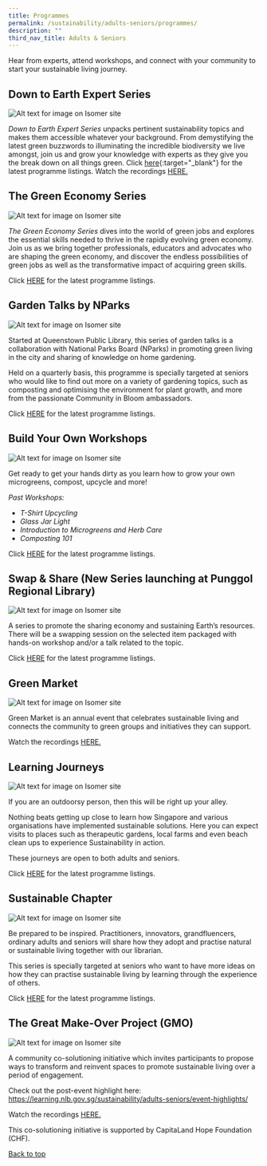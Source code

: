 ```yaml
---
title: Programmes
permalink: /sustainability/adults-seniors/programmes/
description: ""
third_nav_title: Adults & Seniors
---
```

<style type="text/css">
/* Links */
.content a { color: #322987; }
.content a:focus,
.content a:hover { color: #28216c; }

/* Button Outline */
.bp-button { padding-left: 1.5rem; padding-right: 1.5rem; }
.bp-button.is-primary-outline { border: 1px solid #322987; color: #322987; background-color: transparent; text-decoration: none; }
.bp-button.is-primary-outline:focus,
.bp-button.is-primary-outline:hover { border: 1px solid #322987; color: #cff2e8; background-color: #322987; text-decoration: none; }

/* Responsive Iframe */
.responsive-iframe { position: absolute; top: 0; left: 0; bottom: 0; right: 0; width: 100%; height: 100%; }
.responsive-iframe-container { position: relative; overflow: hidden; width: 100%; }
.responsive-iframe-container.ratio-16by9 { padding-top: 56.25%; }
.responsive-iframe-container.ratio-4by3 { padding-top: 75%; }
.responsive-iframe-container.ratio-3by2 { padding-top: 66.66%; }
.responsive-iframe-container.ratio-1by1 { padding-top: 100%; }
</style>
Hear from experts, attend workshops, and connect with your community to start your sustainable living journey. 

## **Down to Earth Expert Series**
![Alt text for image on Isomer site](/images/sustainability/experttalkscover.png)


<i>Down to Earth Expert Series</i> unpacks pertinent sustainability topics and makes them accessible whatever your background. From demystifying the latest green buzzwords to illuminating the incredible biodiversity we live amongst, join us and grow your knowledge with experts as they give you the break down on all things green.
Click [here](https://www.eventbrite.sg/cc/programmes-on-sustainability-66229){:target="_blank"} for the latest programme listings.
Watch the recordings <a href="https://nlb.ap.panopto.com/Panopto/Pages/Sessions/List.aspx#folderID=%221eec4f52-625c-42f5-94e4-ae2000b7453e%22">HERE.</a>

## **The Green Economy Series** 

![Alt text for image on Isomer site](/images/sustainability/gmocover.png) 

<i>The Green Economy Series</i> dives into the world of green jobs and explores the essential skills needed to thrive in the rapidly evolving green economy. Join us as we bring together professionals, educators and advocates who are shaping the green economy, and discover the endless possibilities of green jobs as well as the transformative impact of acquiring green skills.  

Click <a href="https://www.eventbrite.sg/cc/programmes-on-sustainability-66229"> HERE</a> for the latest programme listings. 

## **Garden Talks by NParks** 

![Alt text for image on Isomer site](/images/sustainability/Sustainability-AS-Prog-01.jpg) 

Started at Queenstown Public Library, this series of garden talks is a collaboration with National Parks Board (NParks) in promoting green living in the city and sharing of knowledge on home gardening.  

Held on a quarterly basis, this programme is specially targeted at seniors who would like to find out more on a variety of gardening topics, such as composting and optimising the environment for plant growth, and more from the passionate Community in Bloom ambassadors.  

Click <a href="https://www.eventbrite.sg/cc/programmes-on-sustainability-66229"> HERE</a> for the latest programme listings.

## **Build Your Own Workshops** 

![Alt text for image on Isomer site](/images/sustainability/byoworkshopscover.png) 

Get ready to get your hands dirty as you learn how to grow your own microgreens, compost, upcycle and more! 

<i>Past Workshops:</i>  
<ul>  
  <li><i>T-Shirt Upcycling</i></li>  
  <li><i>Glass Jar Light</i></li>  
  <li><i>Introduction to Microgreens and Herb Care</i></li>  
  <li><i>Composting 101</i></li> 
</ul> 

Click <a href="https://www.eventbrite.sg/cc/programmes-on-sustainability-66229"> HERE</a> for the latest programme listings.

## **Swap &amp; Share (New Series launching at Punggol Regional Library)** 

![Alt text for image on Isomer site](/images/sustainability/swapnshare.png) 

A series to promote the sharing economy and sustaining Earth’s resources. There will be a swapping session on the selected item packaged with hands-on workshop and/or a talk related to the topic.  

Click <a href="https://www.eventbrite.sg/cc/programmes-on-sustainability-66229"> HERE</a> for the latest programme listings.

## **Green Market** 

![Alt text for image on Isomer site](/images/sustainability/Sustainability-Prog-AS-GreenMarket.jpg) 

Green Market is an annual event that celebrates sustainable living and connects the community to green groups and initiatives they can support.  

Watch the recordings <a href="https://nlb.ap.panopto.com/Panopto/Pages/Sessions/List.aspx#folderID=%22de3152b3-e058-4d5f-a247-ae7c003805b5%22">HERE.</a>

## **Learning Journeys** 

![Alt text for image on Isomer site](/images/sustainability/Sustainability-AS-Prog-04.jpg) 
 
If you are an outdoorsy person, then this will be right up your alley.  

Nothing beats getting up close to learn how Singapore and various organisations have implemented sustainable solutions. Here you can expect visits to places such as therapeutic gardens, local farms  and even beach clean ups to experience Sustainability in action.  

These journeys are open to both adults and seniors.  

Click <a href="https://www.eventbrite.sg/cc/programmes-on-sustainability-66229"> HERE</a> for the latest programme listings.

## **Sustainable Chapter** 

![Alt text for image on Isomer site](/images/sustainability/Sustainability-AS-Prog-06.jpg) 

Be prepared to be inspired. Practitioners, innovators, grandfluencers, ordinary adults and seniors will share how they adopt and practise natural or sustainable living together with our librarian.  

This series is specially targeted at seniors who want to have more ideas on how they can practise sustainable living by learning through the experience of others.  

Click <a href="https://www.eventbrite.sg/cc/programmes-on-sustainability-66229"> HERE</a> for the latest programme listings.

## **The Great Make-Over Project (GMO)** 

![Alt text for image on Isomer site](/images/sustainability/adults-and-seniors/GMO_eDM_600x300_1.jpg) 

A community co-solutioning initiative which invites participants to propose ways to transform and reinvent spaces to promote sustainable living over a period of engagement. 

Check out the post-event highlight here: https://learning.nlb.gov.sg/sustainability/adults-seniors/event-highlights/ 

Watch the recordings <a href="https://nlb.ap.panopto.com/Panopto/Pages/Sessions/List.aspx#folderID=%222a087906-264a-4941-99f6-ae9800913211%22">HERE.</a> 

This co-solutioning initiative is supported by CapitaLand Hope Foundation (CHF). 

<p class="has-text-right margin--top--xl"><a href="#main-content">Back to top</a></p> 
